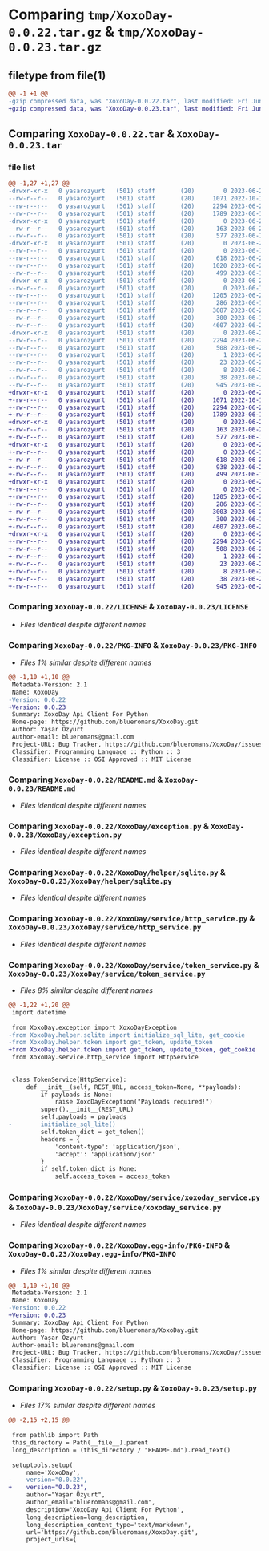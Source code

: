# Comparing `tmp/XoxoDay-0.0.22.tar.gz` & `tmp/XoxoDay-0.0.23.tar.gz`

## filetype from file(1)

```diff
@@ -1 +1 @@
-gzip compressed data, was "XoxoDay-0.0.22.tar", last modified: Fri Jun 23 21:46:17 2023, max compression
+gzip compressed data, was "XoxoDay-0.0.23.tar", last modified: Fri Jun 23 22:30:46 2023, max compression
```

## Comparing `XoxoDay-0.0.22.tar` & `XoxoDay-0.0.23.tar`

### file list

```diff
@@ -1,27 +1,27 @@
-drwxr-xr-x   0 yasarozyurt   (501) staff       (20)        0 2023-06-23 21:46:17.406751 XoxoDay-0.0.22/
--rw-r--r--   0 yasarozyurt   (501) staff       (20)     1071 2022-10-16 19:39:29.000000 XoxoDay-0.0.22/LICENSE
--rw-r--r--   0 yasarozyurt   (501) staff       (20)     2294 2023-06-23 21:46:17.406525 XoxoDay-0.0.22/PKG-INFO
--rw-r--r--   0 yasarozyurt   (501) staff       (20)     1789 2023-06-15 17:58:41.000000 XoxoDay-0.0.22/README.md
-drwxr-xr-x   0 yasarozyurt   (501) staff       (20)        0 2023-06-23 21:46:17.401464 XoxoDay-0.0.22/XoxoDay/
--rw-r--r--   0 yasarozyurt   (501) staff       (20)      163 2023-06-23 21:46:09.000000 XoxoDay-0.0.22/XoxoDay/__init__.py
--rw-r--r--   0 yasarozyurt   (501) staff       (20)      577 2023-06-15 17:06:19.000000 XoxoDay-0.0.22/XoxoDay/exception.py
-drwxr-xr-x   0 yasarozyurt   (501) staff       (20)        0 2023-06-23 21:46:17.402854 XoxoDay-0.0.22/XoxoDay/helper/
--rw-r--r--   0 yasarozyurt   (501) staff       (20)        0 2023-06-14 18:06:04.000000 XoxoDay-0.0.22/XoxoDay/helper/__init__.py
--rw-r--r--   0 yasarozyurt   (501) staff       (20)      618 2023-06-23 20:29:54.000000 XoxoDay-0.0.22/XoxoDay/helper/sqlite.py
--rw-r--r--   0 yasarozyurt   (501) staff       (20)     1020 2023-06-23 21:25:40.000000 XoxoDay-0.0.22/XoxoDay/helper/token.py
--rw-r--r--   0 yasarozyurt   (501) staff       (20)      499 2023-06-14 18:06:04.000000 XoxoDay-0.0.22/XoxoDay/serializer.py
-drwxr-xr-x   0 yasarozyurt   (501) staff       (20)        0 2023-06-23 21:46:17.405858 XoxoDay-0.0.22/XoxoDay/service/
--rw-r--r--   0 yasarozyurt   (501) staff       (20)        0 2023-06-14 18:26:05.000000 XoxoDay-0.0.22/XoxoDay/service/__init__.py
--rw-r--r--   0 yasarozyurt   (501) staff       (20)     1205 2023-06-23 20:31:24.000000 XoxoDay-0.0.22/XoxoDay/service/http_service.py
--rw-r--r--   0 yasarozyurt   (501) staff       (20)      286 2023-06-14 21:15:51.000000 XoxoDay-0.0.22/XoxoDay/service/placeOrder.json
--rw-r--r--   0 yasarozyurt   (501) staff       (20)     3087 2023-06-23 21:25:40.000000 XoxoDay-0.0.22/XoxoDay/service/token_service.py
--rw-r--r--   0 yasarozyurt   (501) staff       (20)      300 2023-06-14 20:56:15.000000 XoxoDay-0.0.22/XoxoDay/service/voucher.json
--rw-r--r--   0 yasarozyurt   (501) staff       (20)     4607 2023-06-22 09:49:08.000000 XoxoDay-0.0.22/XoxoDay/service/xoxoday_service.py
-drwxr-xr-x   0 yasarozyurt   (501) staff       (20)        0 2023-06-23 21:46:17.402257 XoxoDay-0.0.22/XoxoDay.egg-info/
--rw-r--r--   0 yasarozyurt   (501) staff       (20)     2294 2023-06-23 21:46:17.000000 XoxoDay-0.0.22/XoxoDay.egg-info/PKG-INFO
--rw-r--r--   0 yasarozyurt   (501) staff       (20)      508 2023-06-23 21:46:17.000000 XoxoDay-0.0.22/XoxoDay.egg-info/SOURCES.txt
--rw-r--r--   0 yasarozyurt   (501) staff       (20)        1 2023-06-23 21:46:17.000000 XoxoDay-0.0.22/XoxoDay.egg-info/dependency_links.txt
--rw-r--r--   0 yasarozyurt   (501) staff       (20)       23 2023-06-23 21:46:17.000000 XoxoDay-0.0.22/XoxoDay.egg-info/requires.txt
--rw-r--r--   0 yasarozyurt   (501) staff       (20)        8 2023-06-23 21:46:17.000000 XoxoDay-0.0.22/XoxoDay.egg-info/top_level.txt
--rw-r--r--   0 yasarozyurt   (501) staff       (20)       38 2023-06-23 21:46:17.407103 XoxoDay-0.0.22/setup.cfg
--rw-r--r--   0 yasarozyurt   (501) staff       (20)      945 2023-06-23 21:46:05.000000 XoxoDay-0.0.22/setup.py
+drwxr-xr-x   0 yasarozyurt   (501) staff       (20)        0 2023-06-23 22:30:46.837635 XoxoDay-0.0.23/
+-rw-r--r--   0 yasarozyurt   (501) staff       (20)     1071 2022-10-16 19:39:29.000000 XoxoDay-0.0.23/LICENSE
+-rw-r--r--   0 yasarozyurt   (501) staff       (20)     2294 2023-06-23 22:30:46.837524 XoxoDay-0.0.23/PKG-INFO
+-rw-r--r--   0 yasarozyurt   (501) staff       (20)     1789 2023-06-15 17:58:41.000000 XoxoDay-0.0.23/README.md
+drwxr-xr-x   0 yasarozyurt   (501) staff       (20)        0 2023-06-23 22:30:46.834221 XoxoDay-0.0.23/XoxoDay/
+-rw-r--r--   0 yasarozyurt   (501) staff       (20)      163 2023-06-23 22:30:39.000000 XoxoDay-0.0.23/XoxoDay/__init__.py
+-rw-r--r--   0 yasarozyurt   (501) staff       (20)      577 2023-06-15 17:06:19.000000 XoxoDay-0.0.23/XoxoDay/exception.py
+drwxr-xr-x   0 yasarozyurt   (501) staff       (20)        0 2023-06-23 22:30:46.835477 XoxoDay-0.0.23/XoxoDay/helper/
+-rw-r--r--   0 yasarozyurt   (501) staff       (20)        0 2023-06-14 18:06:04.000000 XoxoDay-0.0.23/XoxoDay/helper/__init__.py
+-rw-r--r--   0 yasarozyurt   (501) staff       (20)      618 2023-06-23 20:29:54.000000 XoxoDay-0.0.23/XoxoDay/helper/sqlite.py
+-rw-r--r--   0 yasarozyurt   (501) staff       (20)      938 2023-06-23 22:30:27.000000 XoxoDay-0.0.23/XoxoDay/helper/token.py
+-rw-r--r--   0 yasarozyurt   (501) staff       (20)      499 2023-06-14 18:06:04.000000 XoxoDay-0.0.23/XoxoDay/serializer.py
+drwxr-xr-x   0 yasarozyurt   (501) staff       (20)        0 2023-06-23 22:30:46.837216 XoxoDay-0.0.23/XoxoDay/service/
+-rw-r--r--   0 yasarozyurt   (501) staff       (20)        0 2023-06-14 18:26:05.000000 XoxoDay-0.0.23/XoxoDay/service/__init__.py
+-rw-r--r--   0 yasarozyurt   (501) staff       (20)     1205 2023-06-23 20:31:24.000000 XoxoDay-0.0.23/XoxoDay/service/http_service.py
+-rw-r--r--   0 yasarozyurt   (501) staff       (20)      286 2023-06-14 21:15:51.000000 XoxoDay-0.0.23/XoxoDay/service/placeOrder.json
+-rw-r--r--   0 yasarozyurt   (501) staff       (20)     3003 2023-06-23 22:30:27.000000 XoxoDay-0.0.23/XoxoDay/service/token_service.py
+-rw-r--r--   0 yasarozyurt   (501) staff       (20)      300 2023-06-14 20:56:15.000000 XoxoDay-0.0.23/XoxoDay/service/voucher.json
+-rw-r--r--   0 yasarozyurt   (501) staff       (20)     4607 2023-06-22 09:49:08.000000 XoxoDay-0.0.23/XoxoDay/service/xoxoday_service.py
+drwxr-xr-x   0 yasarozyurt   (501) staff       (20)        0 2023-06-23 22:30:46.834971 XoxoDay-0.0.23/XoxoDay.egg-info/
+-rw-r--r--   0 yasarozyurt   (501) staff       (20)     2294 2023-06-23 22:30:46.000000 XoxoDay-0.0.23/XoxoDay.egg-info/PKG-INFO
+-rw-r--r--   0 yasarozyurt   (501) staff       (20)      508 2023-06-23 22:30:46.000000 XoxoDay-0.0.23/XoxoDay.egg-info/SOURCES.txt
+-rw-r--r--   0 yasarozyurt   (501) staff       (20)        1 2023-06-23 22:30:46.000000 XoxoDay-0.0.23/XoxoDay.egg-info/dependency_links.txt
+-rw-r--r--   0 yasarozyurt   (501) staff       (20)       23 2023-06-23 22:30:46.000000 XoxoDay-0.0.23/XoxoDay.egg-info/requires.txt
+-rw-r--r--   0 yasarozyurt   (501) staff       (20)        8 2023-06-23 22:30:46.000000 XoxoDay-0.0.23/XoxoDay.egg-info/top_level.txt
+-rw-r--r--   0 yasarozyurt   (501) staff       (20)       38 2023-06-23 22:30:46.837673 XoxoDay-0.0.23/setup.cfg
+-rw-r--r--   0 yasarozyurt   (501) staff       (20)      945 2023-06-23 22:30:27.000000 XoxoDay-0.0.23/setup.py
```

### Comparing `XoxoDay-0.0.22/LICENSE` & `XoxoDay-0.0.23/LICENSE`

 * *Files identical despite different names*

### Comparing `XoxoDay-0.0.22/PKG-INFO` & `XoxoDay-0.0.23/PKG-INFO`

 * *Files 1% similar despite different names*

```diff
@@ -1,10 +1,10 @@
 Metadata-Version: 2.1
 Name: XoxoDay
-Version: 0.0.22
+Version: 0.0.23
 Summary: XoxoDay Api Client For Python
 Home-page: https://github.com/blueromans/XoxoDay.git
 Author: Yaşar Özyurt
 Author-email: blueromans@gmail.com
 Project-URL: Bug Tracker, https://github.com/blueromans/XoxoDay/issues
 Classifier: Programming Language :: Python :: 3
 Classifier: License :: OSI Approved :: MIT License
```

### Comparing `XoxoDay-0.0.22/README.md` & `XoxoDay-0.0.23/README.md`

 * *Files identical despite different names*

### Comparing `XoxoDay-0.0.22/XoxoDay/exception.py` & `XoxoDay-0.0.23/XoxoDay/exception.py`

 * *Files identical despite different names*

### Comparing `XoxoDay-0.0.22/XoxoDay/helper/sqlite.py` & `XoxoDay-0.0.23/XoxoDay/helper/sqlite.py`

 * *Files identical despite different names*

### Comparing `XoxoDay-0.0.22/XoxoDay/service/http_service.py` & `XoxoDay-0.0.23/XoxoDay/service/http_service.py`

 * *Files identical despite different names*

### Comparing `XoxoDay-0.0.22/XoxoDay/service/token_service.py` & `XoxoDay-0.0.23/XoxoDay/service/token_service.py`

 * *Files 8% similar despite different names*

```diff
@@ -1,22 +1,20 @@
 import datetime
 
 from XoxoDay.exception import XoxoDayException
-from XoxoDay.helper.sqlite import initialize_sql_lite, get_cookie
-from XoxoDay.helper.token import get_token, update_token
+from XoxoDay.helper.token import get_token, update_token, get_cookie
 from XoxoDay.service.http_service import HttpService
 
 
 class TokenService(HttpService):
     def __init__(self, REST_URL, access_token=None, **payloads):
         if payloads is None:
             raise XoxoDayException("Payloads required!")
         super().__init__(REST_URL)
         self.payloads = payloads
-        initialize_sql_lite()
         self.token_dict = get_token()
         headers = {
             'content-type': 'application/json',
             'accept': 'application/json'
         }
         if self.token_dict is None:
             self.access_token = access_token
```

### Comparing `XoxoDay-0.0.22/XoxoDay/service/xoxoday_service.py` & `XoxoDay-0.0.23/XoxoDay/service/xoxoday_service.py`

 * *Files identical despite different names*

### Comparing `XoxoDay-0.0.22/XoxoDay.egg-info/PKG-INFO` & `XoxoDay-0.0.23/XoxoDay.egg-info/PKG-INFO`

 * *Files 1% similar despite different names*

```diff
@@ -1,10 +1,10 @@
 Metadata-Version: 2.1
 Name: XoxoDay
-Version: 0.0.22
+Version: 0.0.23
 Summary: XoxoDay Api Client For Python
 Home-page: https://github.com/blueromans/XoxoDay.git
 Author: Yaşar Özyurt
 Author-email: blueromans@gmail.com
 Project-URL: Bug Tracker, https://github.com/blueromans/XoxoDay/issues
 Classifier: Programming Language :: Python :: 3
 Classifier: License :: OSI Approved :: MIT License
```

### Comparing `XoxoDay-0.0.22/setup.py` & `XoxoDay-0.0.23/setup.py`

 * *Files 17% similar despite different names*

```diff
@@ -2,15 +2,15 @@
 
 from pathlib import Path
 this_directory = Path(__file__).parent
 long_description = (this_directory / "README.md").read_text()
 
 setuptools.setup(
     name='XoxoDay',
-    version="0.0.22",
+    version="0.0.23",
     author="Yaşar Özyurt",
     author_email="blueromans@gmail.com",
     description='XoxoDay Api Client For Python',
     long_description=long_description,
     long_description_content_type='text/markdown',
     url='https://github.com/blueromans/XoxoDay.git',
     project_urls={
```

